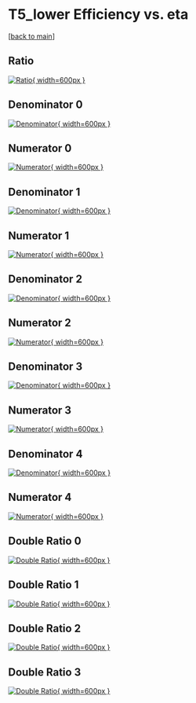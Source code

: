 # T5_lower Efficiency vs. eta

[[back to main](./)]



## Ratio

[![Ratio](../mtv/var/T5_lower_xtr_0_0_eff_eta.png){ width=600px }](../mtv/var/T5_lower_xtr_0_0_eff_eta.pdf)

## Denominator 0

[![Denominator](../mtv/den/T5_lower_xtr_0_0_eff_eta_den0.png){ width=600px }](../mtv/den/T5_lower_xtr_0_0_eff_eta_den0.pdf)

## Numerator 0

[![Numerator](../mtv/num/T5_lower_xtr_0_0_eff_eta_num0.png){ width=600px }](../mtv/num/T5_lower_xtr_0_0_eff_eta_num0.pdf)

## Denominator 1

[![Denominator](../mtv/den/T5_lower_xtr_0_0_eff_eta_den1.png){ width=600px }](../mtv/den/T5_lower_xtr_0_0_eff_eta_den1.pdf)

## Numerator 1

[![Numerator](../mtv/num/T5_lower_xtr_0_0_eff_eta_num1.png){ width=600px }](../mtv/num/T5_lower_xtr_0_0_eff_eta_num1.pdf)

## Denominator 2

[![Denominator](../mtv/den/T5_lower_xtr_0_0_eff_eta_den2.png){ width=600px }](../mtv/den/T5_lower_xtr_0_0_eff_eta_den2.pdf)

## Numerator 2

[![Numerator](../mtv/num/T5_lower_xtr_0_0_eff_eta_num2.png){ width=600px }](../mtv/num/T5_lower_xtr_0_0_eff_eta_num2.pdf)

## Denominator 3

[![Denominator](../mtv/den/T5_lower_xtr_0_0_eff_eta_den3.png){ width=600px }](../mtv/den/T5_lower_xtr_0_0_eff_eta_den3.pdf)

## Numerator 3

[![Numerator](../mtv/num/T5_lower_xtr_0_0_eff_eta_num3.png){ width=600px }](../mtv/num/T5_lower_xtr_0_0_eff_eta_num3.pdf)

## Denominator 4

[![Denominator](../mtv/den/T5_lower_xtr_0_0_eff_eta_den4.png){ width=600px }](../mtv/den/T5_lower_xtr_0_0_eff_eta_den4.pdf)

## Numerator 4

[![Numerator](../mtv/num/T5_lower_xtr_0_0_eff_eta_num4.png){ width=600px }](../mtv/num/T5_lower_xtr_0_0_eff_eta_num4.pdf)

## Double Ratio 0

[![Double Ratio](../mtv/ratio/T5_lower_xtr_0_0_eff_eta_ratio0.png){ width=600px }](../mtv/ratio/T5_lower_xtr_0_0_eff_eta_ratio0.pdf)

## Double Ratio 1

[![Double Ratio](../mtv/ratio/T5_lower_xtr_0_0_eff_eta_ratio1.png){ width=600px }](../mtv/ratio/T5_lower_xtr_0_0_eff_eta_ratio1.pdf)

## Double Ratio 2

[![Double Ratio](../mtv/ratio/T5_lower_xtr_0_0_eff_eta_ratio2.png){ width=600px }](../mtv/ratio/T5_lower_xtr_0_0_eff_eta_ratio2.pdf)

## Double Ratio 3

[![Double Ratio](../mtv/ratio/T5_lower_xtr_0_0_eff_eta_ratio3.png){ width=600px }](../mtv/ratio/T5_lower_xtr_0_0_eff_eta_ratio3.pdf)

